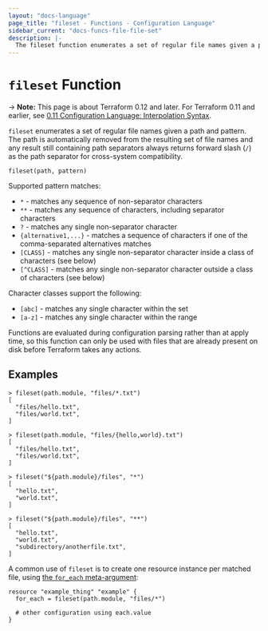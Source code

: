 ```yaml
---
layout: "docs-language"
page_title: "fileset - Functions - Configuration Language"
sidebar_current: "docs-funcs-file-file-set"
description: |-
  The fileset function enumerates a set of regular file names given a pattern.
---
```


# `fileset` Function

-> **Note:** This page is about Terraform 0.12 and later. For Terraform 0.11 and
earlier, see
[0.11 Configuration Language: Interpolation Syntax](../../configuration-0-11/interpolation.html).

`fileset` enumerates a set of regular file names given a path and pattern.
The path is automatically removed from the resulting set of file names and any
result still containing path separators always returns forward slash (`/`) as
the path separator for cross-system compatibility.

```hcl
fileset(path, pattern)
```

Supported pattern matches:

- `*` - matches any sequence of non-separator characters
- `**` - matches any sequence of characters, including separator characters
- `?` - matches any single non-separator character
- `{alternative1,...}` - matches a sequence of characters if one of the comma-separated alternatives matches
- `[CLASS]` - matches any single non-separator character inside a class of characters (see below)
- `[^CLASS]` - matches any single non-separator character outside a class of characters (see below)

Character classes support the following:

- `[abc]` - matches any single character within the set
- `[a-z]` - matches any single character within the range

Functions are evaluated during configuration parsing rather than at apply time,
so this function can only be used with files that are already present on disk
before Terraform takes any actions.

## Examples

```
> fileset(path.module, "files/*.txt")
[
  "files/hello.txt",
  "files/world.txt",
]

> fileset(path.module, "files/{hello,world}.txt")
[
  "files/hello.txt",
  "files/world.txt",
]

> fileset("${path.module}/files", "*")
[
  "hello.txt",
  "world.txt",
]

> fileset("${path.module}/files", "**")
[
  "hello.txt",
  "world.txt",
  "subdirectory/anotherfile.txt",
]
```

A common use of `fileset` is to create one resource instance per matched file, using
[the `for_each` meta-argument](/docs/configuration/resources.html#for_each-multiple-resource-instances-defined-by-a-map-or-set-of-strings):

```hcl
resource "example_thing" "example" {
  for_each = fileset(path.module, "files/*")

  # other configuration using each.value
}
```
